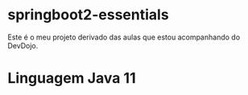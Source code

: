 # springboot2-essentials

Este é o meu projeto derivado das aulas que estou acompanhando do DevDojo.

# Linguagem Java 11
